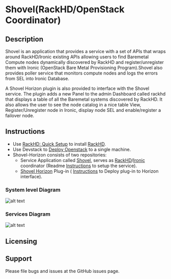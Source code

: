 # Shovel(RackHD/OpenStack Coordinator)

## Description
Shovel is an application that provides a service with a set of APIs that wraps around RackHD/Ironic existing APIs allowing users to find Baremetal Compute nodes dynamically  discovered by RackHD and register/unregister them with Ironic (OpenStack Bare Metal Provisioning Program).Shovel also provides poller service that monitors compute nodes and logs the errors from SEL into Ironic Database.

A Shovel Horizon plugin is also provided to interface with the Shovel service. The plugin adds a new Panel to the admin Dashboard called rackhd that displays a table of all the Baremetal systems discovered by RackHD. It also allows the user to see the node catalog in a nice table View, Register/Unregister node in Ironic, display node SEL and enable/register a failover node.

## Instructions
-  Use [RackHD: Quick Setup](http://rackhd.readthedocs.org/en/latest/getting_started.html) to install  [RackHD](https://github.com/RackHD/RackHD).
- Use Devstack to [Deploy Openstack](http://docs.openstack.org/developer/ironic/dev/dev-quickstart.html#deploying-ironic-with-devstack) to a single machine.
- Shovel-Horizon consists of two repositories:
  - Service Application called [Shovel](https://github.com/keedya/Shovel-horizon/tree/master/Shovel), serves as [RackHD](https://github.com/RackHD/RackHD)/[Ironic](https://wiki.openstack.org/wiki/Ironic) coordinator (Readme [Instructions](https://github.com/keedya/Shovel-horizon/blob/master/Shovel/README.md) to setup the service). 
  - [Shovel Horizon](https://github.com/keedya/Shovel-horizon/tree/master/Horizon) Plug-in ( [Instructions](https://github.com/keedya/Shovel-horizon/blob/master/Horizon/README.md) to Deploy plug-in to Horizon interface).

### System level Diagram
![alt text](https://github.com/keedya/Shovel-horizon/blob/master/Shovel/snapshot/dev_config.PNG)

### Services Diagram
![alt text](https://github.com/keedya/Shovel-horizon/blob/master/Shovel/snapshot/shovel_func.PNG)

## Licensing

## Support
Please file bugs and issues at the GitHub issues page.
